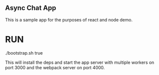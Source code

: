 ## Async Chat App

This is a sample app for the purposes of react and node demo.

# RUN

  ./bootstrap.sh true

This will install the deps and start the app server with multiple workers on port 3000 and the webpack server on port 4000.
